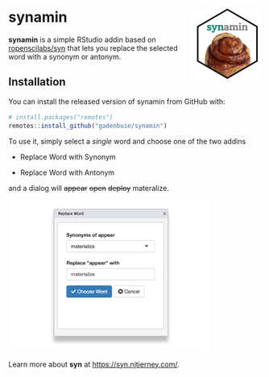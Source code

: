 # synamin <img src="man/figures/logo.png" align="right" height=140/>

**synamin** is a simple RStudio addin based on [ropenscilabs/syn](https://github.com/ropenscilabs/syn) that lets you replace the selected word with a synonym or antonym.

## Installation

You can install the released version of synamin from GitHub with:

``` r
# install.packages("remotes")
remotes::install_github("gadenbuie/synamin")
```

To use it, simply select a _single_ word and choose one of the two addins

- Replace Word with Synonym

- Replace Word with Antonym

and a dialog will ~~appear~~ ~~open~~ ~~deploy~~ materalize.

<img src="man/figures/addin-screenshot.png" align="center" width="400px"/>

Learn more about **syn** at <https://syn.njtierney.com/>.
